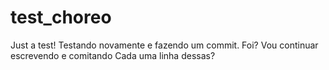 # test_choreo
Just a test!
Testando novamente e fazendo um commit.
Foi?
Vou continuar escrevendo e comitando
Cada uma linha dessas?
